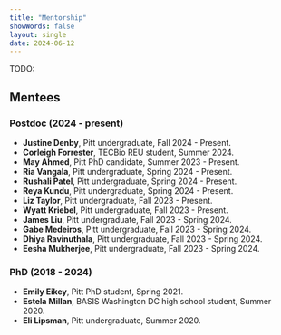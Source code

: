 ```yaml
---
title: "Mentorship"
showWords: false
layout: single
date: 2024-06-12
---
```


TODO:

## Mentees

### Postdoc (2024 - present)

-   **Justine Denby**, Pitt undergraduate, Fall 2024 - Present.
-   **Corleigh Forrester**, TECBio REU student, Summer 2024.
-   **May Ahmed**, Pitt PhD candidate, Summer 2023 - Present.
-   **Ria Vangala**, Pitt undergraduate, Spring 2024 - Present.
-   **Rushali Patel**, Pitt undergraduate, Spring 2024 - Present.
-   **Reya Kundu**, Pitt undergraduate, Spring 2024 - Present.
-   **Liz Taylor**, Pitt undergraduate, Fall 2023 - Present.
-   **Wyatt Kriebel**, Pitt undergraduate, Fall 2023 - Present.
-   **James Liu**, Pitt undergraduate, Fall 2023 - Spring 2024.
-   **Gabe Medeiros**, Pitt undergraduate, Fall 2023 - Spring 2024.
-   **Dhiya Ravinuthala**, Pitt undergraduate, Fall 2023 - Spring 2024.
-   **Eesha Mukherjee**, Pitt undergraduate, Fall 2023 - Spring 2024.

### PhD (2018 - 2024)

-   **Emily Eikey**, Pitt PhD student, Spring 2021.
-   **Estela Millan**, BASIS Washington DC high school student, Summer 2020.
-   **Eli Lipsman**, Pitt undergraduate, Summer 2020.
